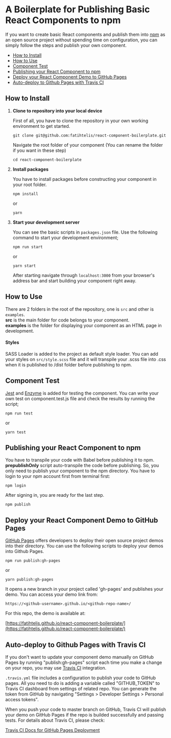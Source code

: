 # A Boilerplate for Publishing Basic React Components to npm

If you want to create basic React components and publish them into [npm](https://www.npmjs.com/) as an open source project without spending time on configuration, you can simply follow the steps and publish your own component.

- [How to Install](#how-to-install)
- [How to Use](#how-to-use)
- [Component Test](#component-test)
- [Publishing your React Component to npm](#publishing-your-react-component-to-npm)
- [Deploy your React Component Demo to GitHub Pages](#deploy-your-react-component-demo-to-github-pages)
- [Auto-deploy to Github Pages with Travis CI](#auto-deploy-to-github-pages-with-travis-ci)

## How to Install

1. **Clone to repository into your local device**

   First of all, you have to clone the repository in your own working environment to get started.

   `git clone git@github.com:fatihtelis/react-component-boilerplate.git`

   Navigate the root folder of your component (You can rename the folder if you want in these step)

   `cd react-component-boilerplate`

2. **Install packages**

   You have to install packages before constructing your component in your root folder.

   `npm install`

   or

   `yarn`

3. **Start your development server**

   You can see the basic scripts in `packages.json` file. Use the following command to start your development environment;

   `npm run start`

   or

   `yarn start`

   After starting navigate through `localhost:3000` from your browser's address bar and start building your component right away.

## How to Use

There are 2 folders in the root of the repository, one is `src` and other is `examples`.  
**src** is the main folder for code belongs to your component.  
**examples** is the folder for displaying your component as an HTML page in development.

#### Styles

SASS Loader is added to the project as default style loader. You can add your styles on `src/style.scss` file and it will transpile your .scss file into .css when it is published to /dist folder before publishing to npm.

## Component Test

[Jest](https://jestjs.io/) and [Enzyme](https://airbnb.io/enzyme/) is added for testing the component. You can write your own test on component.test.js file and check the results by running the script;

`npm run test`

or

`yarn test`

## Publishing your React Component to npm

You have to transpile your code with Babel before publishing it to npm. **prepublishOnly** script auto-transpile the code before publishing. So, you only need to publish your component to the npm directory. You have to login to your npm account first from terminal first:

`npm login`

After signing in, you are ready for the last step.

`npm publish`

## Deploy your React Component Demo to GitHub Pages

[GitHub Pages](https://pages.github.com/) offers developers to deploy their open source project demos into their directory. You can use the following scripts to deploy your demos into Github Pages.

`npm run publish:gh-pages`

or

`yarn publish:gh-pages`

It opens a new branch in your project called 'gh-pages' and publishes your demo. You can access your demo link from:

`https://<github-username>.github.io/<github-repo-name>/`

For this repo, the demo is available at:

[https://fatihtelis.github.io/react-component-boilerplate/](https://fatihtelis.github.io/react-component-boilerplate/)

## Auto-deploy to Github Pages with Travis CI

If you don't want to update your component demo manually on GitHub Pages by running "publish:gh-pages" script each time you make a change on your repo, you may use [Travis CI](https://travis-ci.org/) integration.

`.travis.yml` file includes a configuration to publish your code to GitHub pages. All you need to do is adding a variable called "GITHUB_TOKEN" to Travis CI dashboard from settings of related repo. You can generate the token from GitHub by navigating "Settings > Developer Settings > Personal access tokens".

When you push your code to master branch on GitHub, Travis CI will publish your demo on GitHub Pages if the repo is builded successfully and passing tests. For details about Travis CI, please check:

[Travis CI Docs for GitHub Pages Deployment](https://docs.travis-ci.com/user/deployment/pages/)
